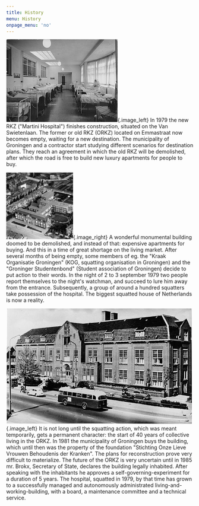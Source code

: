 ```yaml
---
title: History
menu: History
onpage_menu: 'no'
---
```


![](p1.jpg){.image_left} In 1979 the new RKZ ("Martini Hospital") finishes construction, situated on the Van Swietenlaan. The former or old RKZ (ORKZ) located on Emmastraat now becomes empty, waiting for a new destination. The municipality of Groningen and a contractor start studying different scenarios for destination plans. They reach an agreement in which the old RKZ will be demolished, after which the road is free to build new luxury apartments for people to buy.

![](p2.jpg){.image_right} A wonderful monumental building doomed to be demolished, and instead of that: expensive apartments for buying. And this in a time of great shortage on the living market. After several months of being empty, some members of eg. the "Kraak Organisatie Groningen" (KOG, squatting organisation in Groningen) and the "Groninger Studentenbond" (Student association of Groningen) decide to put action to their words. In the night of 2 to 3 september 1979 two people report themselves to the night's watchman, and succeed to lure him away from the entrance. Subsequently, a group of around a hundred squatters take possession of the hospital. The biggest squatted house of Netherlands is now a reality.

![](p3.jpg){.image_left} It is not long until the squatting action, which was meant temporarily, gets a permanent character: the start of 40 years of collective living in the ORKZ. In 1981 the municipality of Groningen buys the building, which until then was the property of the foundation "Stichting Onze Lieve Vrouwen Behoudenis der Kranken". The plans for reconstruction prove very difficult to materialize. The future of the ORKZ is very uncertain until in 1985 mr. Brokx, Secretary of State, declares the building legally inhabited. After speaking with the inhabitants he approves a self-governing-experiment for a duration of 5 years. The hospital, squatted in 1979, by that time has grown to a successfully managed and autonomously administrated living-and-working-building, with a board, a maintenance committee and a technical service.

